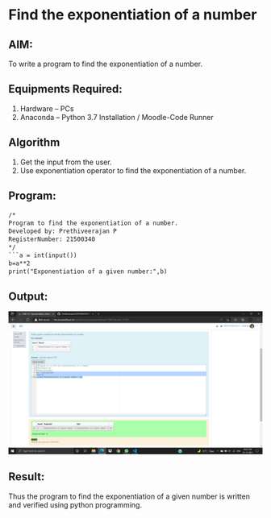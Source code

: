 # Find the exponentiation of a number

## AIM:
To write a program to find the exponentiation of a number.

## Equipments Required:
1. Hardware – PCs
2. Anaconda – Python 3.7 Installation / Moodle-Code Runner

## Algorithm
1. Get the input from the user.
2. Use exponentiation operator to find the exponentiation of a number.

## Program:
```
/*
Program to find the exponentiation of a number.
Developed by: Prethiveerajan P
RegisterNumber: 21500340
*/
```a = int(input())
b=a**2
print("Exponentiation of a given number:",b)
```

## Output:
![exponentiation of a number](expo2.png)


## Result:
Thus the program to find the exponentiation of a given number is written and verified using python programming.

